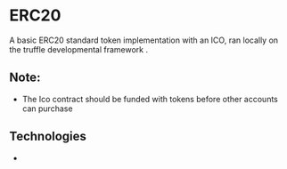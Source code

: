 # ERC20
A basic ERC20 standard token implementation with an ICO, ran locally on the truffle developmental framework .

## Note:
* The Ico contract should be funded with tokens before other accounts can purchase

## Technologies
*